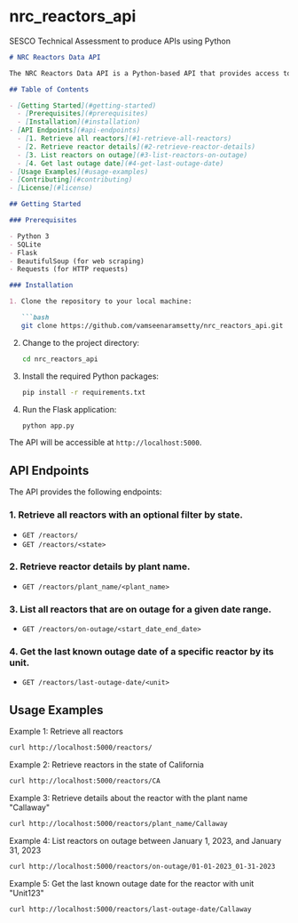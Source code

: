 # nrc_reactors_api
SESCO Technical Assessment to produce APIs using Python


```markdown
# NRC Reactors Data API

The NRC Reactors Data API is a Python-based API that provides access to information about nuclear reactors in the United States. It ingests data from the United States Nuclear Regulatory Commission (NRC) and makes it accessible through a set of API endpoints.

## Table of Contents

- [Getting Started](#getting-started)
  - [Prerequisites](#prerequisites)
  - [Installation](#installation)
- [API Endpoints](#api-endpoints)
  - [1. Retrieve all reactors](#1-retrieve-all-reactors)
  - [2. Retrieve reactor details](#2-retrieve-reactor-details)
  - [3. List reactors on outage](#3-list-reactors-on-outage)
  - [4. Get last outage date](#4-get-last-outage-date)
- [Usage Examples](#usage-examples)
- [Contributing](#contributing)
- [License](#license)

## Getting Started

### Prerequisites

- Python 3
- SQLite
- Flask
- BeautifulSoup (for web scraping)
- Requests (for HTTP requests)

### Installation

1. Clone the repository to your local machine:

   ```bash
   git clone https://github.com/vamseenaramsetty/nrc_reactors_api.git
   ```

2. Change to the project directory:

   ```bash
   cd nrc_reactors_api
   ```

3. Install the required Python packages:

   ```bash
   pip install -r requirements.txt
   ```


4. Run the Flask application:

   ```bash
   python app.py
   ```

The API will be accessible at `http://localhost:5000`.

## API Endpoints

The API provides the following endpoints:

### 1. Retrieve all reactors with an optional filter by state.

- `GET /reactors/`
- `GET /reactors/<state>`

### 2. Retrieve reactor details by plant name.

- `GET /reactors/plant_name/<plant_name>`

### 3. List all reactors that are on outage for a given date range.

- `GET /reactors/on-outage/<start_date_end_date>`

### 4. Get the last known outage date of a specific reactor by its unit.

- `GET /reactors/last-outage-date/<unit>`

## Usage Examples

Example 1: Retrieve all reactors
```bash
curl http://localhost:5000/reactors/
```

Example 2: Retrieve reactors in the state of California
```bash
curl http://localhost:5000/reactors/CA
```

Example 3: Retrieve details about the reactor with the plant name "Callaway"
```bash
curl http://localhost:5000/reactors/plant_name/Callaway
```

Example 4: List reactors on outage between January 1, 2023, and January 31, 2023
```bash
curl http://localhost:5000/reactors/on-outage/01-01-2023_01-31-2023
```

Example 5: Get the last known outage date for the reactor with unit "Unit123"
```bash
curl http://localhost:5000/reactors/last-outage-date/Callaway
```

